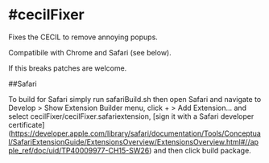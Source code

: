 #cecilFixer
==========
Fixes the CECIL to remove annoying popups.

Compatibile with Chrome and Safari (see below).

If this breaks patches are welcome.

##Safari 

To build for Safari simply run safariBuild.sh then open Safari and navigate to Develop > Show Extension Builder menu, click + > Add Extension... and select cecilFixer/cecilFixer.safariextension, [sign it with a Safari developer certificate] (https://developer.apple.com/library/safari/documentation/Tools/Conceptual/SafariExtensionGuide/ExtensionsOverview/ExtensionsOverview.html#//apple_ref/doc/uid/TP40009977-CH15-SW26) and then click build package.
